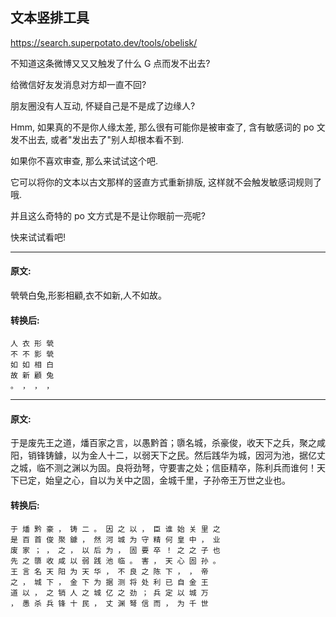 ## 文本竖排工具

<a href="https://search.littlepotato.life/tools/obelisk/">https://search.superpotato.dev/tools/obelisk/</a>


不知道这条微博又又又触发了什么 G 点而发不出去?

给微信好友发消息对方却一直不回?

朋友圈没有人互动, 怀疑自己是不是成了边缘人?

Hmm, 如果真的不是你人缘太差, 那么很有可能你是被审查了, 含有敏感词的 po 文发不出去, 或者"发出去了"别人却根本看不到.

如果你不喜欢审查, 那么来试试这个吧.

它可以将你的文本以古文那样的竖直方式重新排版, 这样就不会触发敏感词规则了哦.

并且这么奇特的 po 文方式是不是让你眼前一亮呢?

快来试试看吧!

<hr>

#### 原文:

煢煢白兔,形影相顧,衣不如新,人不如故。


#### 转换后:
```
人 衣 形 煢
不 不 影 煢
如 如 相 白
故 新 顧 兔
。 ， ， ，
```
<hr>

#### 原文:

于是废先王之道，燔百家之言，以愚黔首；隳名城，杀豪俊，收天下之兵，聚之咸阳，销锋铸鐻，以为金人十二，以弱天下之民。然后践华为城，因河为池，据亿丈之城，临不测之渊以为固。良将劲弩，守要害之处；信臣精卒，陈利兵而谁何！天下已定，始皇之心，自以为关中之固，金城千里，子孙帝王万世之业也。


#### 转换后:
```
于 燔 黔 豪 ， 铸 二 。 因 之 以 ， 臣 谁 始 关 里 之 
是 百 首 俊 聚 鐻 ， 然 河 城 为 守 精 何 皇 中 ， 业 
废 家 ； ， 之 ， 以 后 为 ， 固 要 卒 ！ 之 之 子 也 
先 之 隳 收 咸 以 弱 践 池 临 。 害 ， 天 心 固 孙 。 
王 言 名 天 阳 为 天 华 ， 不 良 之 陈 下 ， ， 帝 
之 ， 城 下 ， 金 下 为 据 测 将 处 利 已 自 金 王 
道 以 ， 之 销 人 之 城 亿 之 劲 ； 兵 定 以 城 万 
， 愚 杀 兵 锋 十 民 ， 丈 渊 弩 信 而 ， 为 千 世 
```
